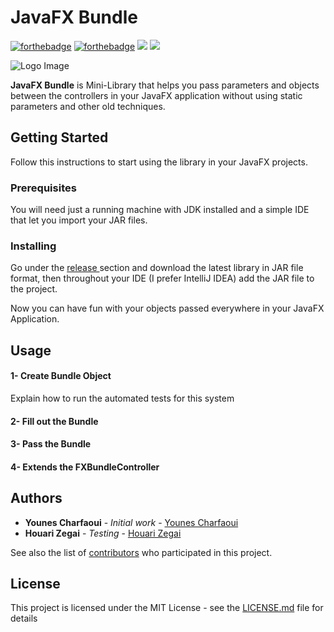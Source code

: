 # JavaFX Bundle
[![forthebadge](https://forthebadge.com/images/badges/built-with-love.svg)](https://forthebadge.com) [![forthebadge](https://forthebadge.com/images/badges/made-with-java.svg)](https://forthebadge.com) 
![](https://img.shields.io/badge/lisence-MIT-blue) ![](https://img.shields.io/badge/version-1.0.0-green)

![Logo Image](https://github.com/Younes-Charfaoui/JavaFX-Bundle/blob/master/logos/logo_bundles.png)

**JavaFX Bundle** is Mini-Library that helps you pass parameters and objects between the controllers in your JavaFX application without using static parameters and other old techniques.

## Getting Started

Follow this instructions to start using the library in your JavaFX projects.

### Prerequisites

You will need just a running machine with JDK installed and a simple IDE that let you import your JAR files. 

### Installing

Go under the [release ](https://github.com/Younes-Charfaoui/JavaFX-Bundle/releases) section and download the latest library in JAR file format, 
then throughout your IDE (I prefer IntelliJ IDEA) add the JAR file to the project. 

Now you can have fun with your objects passed everywhere in your JavaFX Application. 

## Usage

#### 1- Create Bundle Object

Explain how to run the automated tests for this system

#### 2- Fill out the Bundle

#### 3- Pass the Bundle

#### 4- Extends the FXBundleController 


## Authors

* **Younes Charfaoui** - *Initial work* - [Younes Charfaoui](https://github.com/Younes-Charfaoui)
*  **Houari Zegai** - *Testing* - [Houari Zegai](https://github.com/HouariZegai)

See also the list of [contributors](https://github.com/Younes-Charfaoui/JavaFX-Bundle/graphs/contributors) who participated in this project.

## License

This project is licensed under the MIT License - see the [LICENSE.md](LICENSE.md) file for details